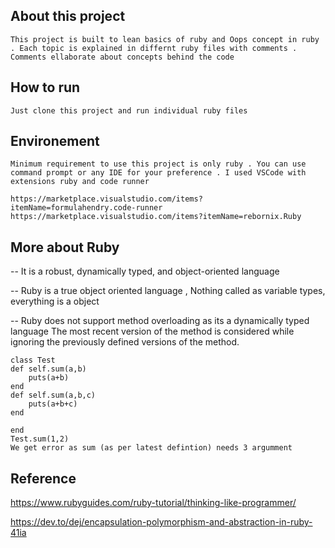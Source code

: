 ## About this project

    This project is built to lean basics of ruby and Oops concept in ruby . Each topic is explained in differnt ruby files with comments . Comments ellaborate about concepts behind the code

## How to run
    Just clone this project and run individual ruby files

## Environement
    Minimum requirement to use this project is only ruby . You can use command prompt or any IDE for your preference . I used VSCode with extensions ruby and code runner
    
    https://marketplace.visualstudio.com/items?itemName=formulahendry.code-runner 
    https://marketplace.visualstudio.com/items?itemName=rebornix.Ruby 

## More about Ruby
-- It is a robust, dynamically typed, and object-oriented language

-- Ruby is a true object oriented language , Nothing called as variable types, everything is a object

-- Ruby does not support method overloading as its a dynamically  typed language
    The most recent version of the method is considered while ignoring the previously defined versions of the method.
    
    class Test
    def self.sum(a,b)
        puts(a+b)
    end
    def self.sum(a,b,c)
        puts(a+b+c)
    end
      
    end
    Test.sum(1,2)
    We get error as sum (as per latest defintion) needs 3 argumment

   



## Reference
https://www.rubyguides.com/ruby-tutorial/thinking-like-programmer/

https://dev.to/dej/encapsulation-polymorphism-and-abstraction-in-ruby-41ia


